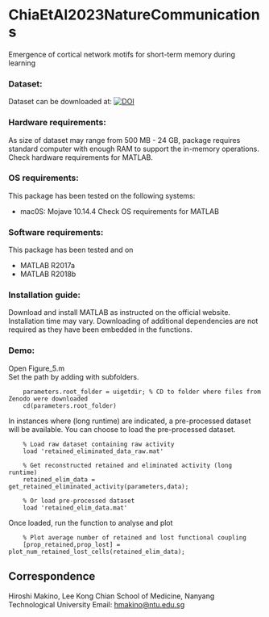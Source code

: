 # ChiaEtAl2023NatureCommunications
Emergence of cortical network motifs for short-term memory during learning

### Dataset:
Dataset can be downloaded at: 
[![DOI](https://zenodo.org/badge/DOI/10.5281/zenodo.8031278.svg)](https://doi.org/10.5281/zenodo.8031278)


### Hardware requirements:
As size of dataset may range from 500 MB - 24 GB, package requires standard computer with enough RAM to support the in-memory operations.
Check hardware requirements for MATLAB.

### OS requirements:
This package has been tested on the following systems:
- mac0S: Mojave 10.14.4
Check OS requirements for MATLAB

### Software requirements:
This package has been tested and on
- MATLAB R2017a
- MATLAB R2018b

### Installation guide:
Download and install MATLAB as instructed on the official website.
Installation time may vary.
Downloading of additional dependencies are not required as they have been embedded in the functions.

### Demo:
Open Figure_5.m\
Set the path by adding with subfolders.
```
	parameters.root_folder = uigetdir; % CD to folder where files from Zenodo were downloaded
	cd(parameters.root_folder)
```
In instances where (long runtime) are indicated, a pre-processed dataset will be available. You can choose to load the pre-processed dataset.
```	
	% Load raw dataset containing raw activity
	load 'retained_eliminated_data_raw.mat' 
	
	% Get reconstructed retained and eliminated activity (long runtime)
	retained_elim_data = get_retained_eliminated_activity(parameters,data); 
	
	% Or load pre-processed dataset
	load 'retained_elim_data.mat'
```
Once loaded, run the function to analyse and plot
```
	% Plot average number of retained and lost functional coupling
	[prop_retained,prop_lost] = plot_num_retained_lost_cells(retained_elim_data);
```

## Correspondence
Hiroshi Makino, Lee Kong Chian School of Medicine, Nanyang Technological University
Email: hmakino@ntu.edu.sg
